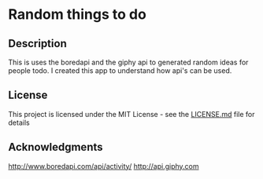 # Random things to do

## Description

This is uses the boredapi and the giphy api to generated random ideas for people todo. I created this app to understand how api's can be used.

## License

This project is licensed under the MIT License - see the [LICENSE.md](LICENSE.md) file for details

## Acknowledgments
http://www.boredapi.com/api/activity/
http://api.giphy.com
